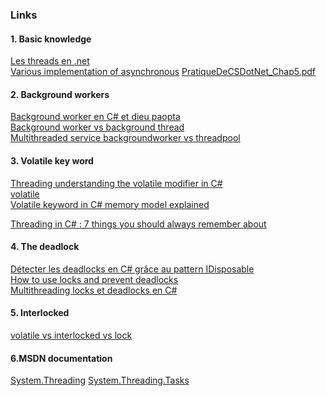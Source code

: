 ### Links

#### 1. Basic knowledge  
[Les threads en .net](https://openclassrooms.com/courses/les-threads-en-net)  
[Various implementation of asynchronous](http://blog.stephencleary.com/2010/08/various-implementations-of-asynchronous.html)
[PratiqueDeCSDotNet_Chap5.pdf](http://smacchia.chez-alice.fr/Res/pratiquedotnetcs/PratiqueDeCSDotNet_Chap5.pdf)


#### 2. Background workers  
[Background worker en C# et dieu paopta](https://istacee.wordpress.com/2011/02/22/background-worker-en-c-et-dieu-papota/)  
[Background worker vs background thread](http://stackoverflow.com/questions/1506838/backgroundworker-vs-background-thread)  
[Multithreaded service backgroundworker vs threadpool](http://stackoverflow.com/questions/6627104/multithreaded-service-backgroundworker-vs-threadpool)  




#### 3. Volatile key word  
[Threading understanding the volatile modifier in C#](http://theburningmonk.com/2010/03/threading-understanding-the-volatile-modifier-in-csharp/)  
[volatile](https://www.dotnetperls.com/volatile)  
[Volatile keyword in C# memory model explained](http://igoro.com/archive/volatile-keyword-in-c-memory-model-explained/)  



[Threading in C# : 7 things you should always remember about](http://blog.goyello.com/2014/01/21/threading-in-c-7-things-you-should-always-remember-about/) 


#### 4. The deadlock
[Détecter les deadlocks en C# grâce au pattern IDisposable](http://blog.infine.com/detecter-les-deadlocks-en-c-net-grace-au-pattern-idisposable-427)  
[How to use locks and prevent deadlocks](https://blogs.msdn.microsoft.com/mohamedg/2010/01/29/how-to-use-locks-and-prevent-deadlocks/)  
[Multithreading locks et deadlocks en C#](https://blog.axawebcenter.fr/net/c-sharp/multithreading-locks-et-deadlocks-en-c/)


#### 5. Interlocked
[volatile vs interlocked vs lock](http://stackoverflow.com/questions/154551/volatile-vs-interlocked-vs-lock)

#### 6.MSDN documentation

[System.Threading](https://msdn.microsoft.com/en-us/library/system.threading(v=vs.110).aspx)  
[System.Threading.Tasks](https://msdn.microsoft.com/en-us/library/system.threading.tasks(v=vs.110).aspx)  


